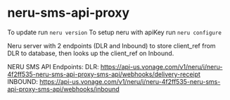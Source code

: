 # neru-sms-api-proxy

To update run `neru version`
To setup neru with apiKey run `neru configure`

Neru server with 2 endpoints (DLR and Inbound) to store client_ref from DLR to database, then looks up the client_ref on Inbound.

NERU SMS API Endpoints:
DLR:
https://api-us.vonage.com/v1/neru/i/neru-4f2ff535-neru-sms-api-proxy-sms-api/webhooks/delivery-receipt
INBOUND:
https://api-us.vonage.com/v1/neru/i/neru-4f2ff535-neru-sms-api-proxy-sms-api/webhooks/inbound
